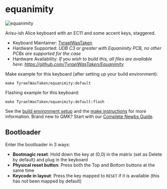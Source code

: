 # equanimity

![equanimity](https://imgur.com/a/equanimity-WrkgzZz)

Arisu-ish Alice keyboard with an EC11 and some accent keys, staggered.

* Keyboard Maintainer: [TyraelWasTaken](https://github.com/TyraelWasTaken)
* Hardware Supported: *UDB C3 or greater with Equanimity PCB, no other PCBs are supported for the case*
* Hardware Availability: *If you wish to build this, all files are available here: https://github.com/TyraelWasTaken/Equanimity*

Make example for this keyboard (after setting up your build environment):

    make TyraelWasTaken/equanimity:default

Flashing example for this keyboard:

    make TyraelWasTaken/equanimity:default:flash

See the [build environment setup](https://docs.qmk.fm/#/getting_started_build_tools) and the [make instructions](https://docs.qmk.fm/#/getting_started_make_guide) for more information. Brand new to QMK? Start with our [Complete Newbs Guide](https://docs.qmk.fm/#/newbs).

## Bootloader

Enter the bootloader in 3 ways:

* **Bootmagic reset**: Hold down the key at (0,0) in the matrix (set as Delete by default) and plug in the keyboard
* **Physical reset button**: Press both the Top and Bottom buttons at the same time
* **Keycode in layout**: Press the key mapped to `RESET` if it is available (this has not been mapped by default)
